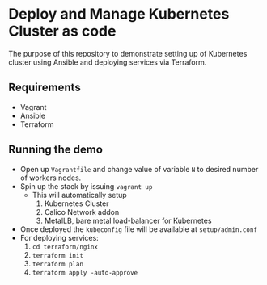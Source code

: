 # Deploy and Manage Kubernetes Cluster as code

The purpose of this repository to demonstrate setting up of Kubernetes cluster using Ansible and deploying services via Terraform.

## Requirements

- Vagrant
- Ansible
- Terraform

## Running the demo

- Open up `Vagrantfile` and change value of variable `N` to desired number of workers nodes.
- Spin up the stack by issuing `vagrant up`
  - This will automatically setup
    1. Kubernetes Cluster
    2. Calico Network addon
    3. MetalLB, bare metal load-balancer for Kubernetes
- Once deployed the `kubeconfig` file will be available at `setup/admin.conf`
- For deploying services:
  1. `cd terraform/nginx`
  2. `terraform init`
  3. `terraform plan`
  4. `terraform apply -auto-approve`
